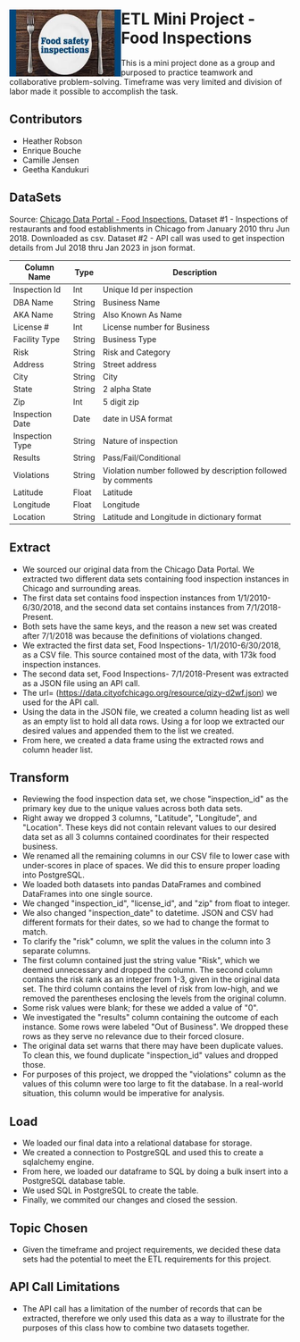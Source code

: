 

<div><img align=left width=200px height=120px src="https://github.com/geethakan/proj2-ETL-foodinspection/blob/main/Images/inspections.jpg">
  
# ETL Mini Project - Food Inspections
  
This is a mini project done as a group and purposed to practice teamwork and collaborative problem-solving. Timeframe was very limited and division of labor made it possible to accomplish the task.</div>


## Contributors
  
- Heather Robson
- Enrique Bouche
- Camille Jensen
- Geetha Kandukuri
  
  
## DataSets

<div> Source: <a href="https://data.cityofchicago.org/Health-Human-Services/Food-Inspections/4ijn-s7e5" target="_blank">Chicago Data Portal - Food Inspections.</a> 
Dataset #1 - Inspections of restaurants and food establishments in Chicago from January 2010 thru Jun 2018. Downloaded as csv. Dataset #2 - API call was used to get 
inspection details from Jul 2018 thru Jan 2023 in json format.</div>
  
  | Column Name   | Type    | Description              |
  | ------------- | ------- | ------------------------ |
  | Inspection Id | Int     | Unique Id per inspection 
  | DBA Name      | String  | Business Name            
  | AKA Name      | String  | Also Known As Name
  | License #     | Int | License number for Business
  | Facility Type | String  | Business Type
  | Risk          | String  | Risk and Category
  | Address       | String  | Street address
  | City          | String  | City
  | State         | String  | 2 alpha State
  | Zip           | Int     | 5 digit zip
  | Inspection Date | Date  | date in USA format
  | Inspection Type | String | Nature of inspection
  | Results         | String | Pass/Fail/Conditional
  | Violations      | String | Violation number followed by description followed by comments
  | Latitude        | Float  | Latitude 
  | Longitude       | Float  | Longitude
  | Location        | String | Latitude and Longitude in dictionary format
  

## Extract

- We sourced our original data from the Chicago Data Portal. We extracted two different data sets containing food inspection instances in Chicago and surrounding areas. 
- The first data set contains food inspection instances from 1/1/2010-6/30/2018, and the second data set contains instances from 7/1/2018-Present.
- Both sets have the same keys, and the reason a new set was created after 7/1/2018 was because the definitions of violations changed.
- We extracted the first data set, Food Inspections- 1/1/2010-6/30/2018, as a CSV file. This source contained most of the data, with 173k food inspection instances.
- The second data set, Food Inspections- 7/1/2018-Present was extracted as a JSON file using an API call.
- The url= (https://data.cityofchicago.org/resource/qizy-d2wf.json) we used for the API call. 
- Using the data in the JSON file, we created a column heading list as well as an empty list to hold all data rows. Using a for loop we extracted our desired values and appended them to the list we created.
- From here, we created a data frame using the extracted rows and column header list.

## Transform

- Reviewing the food inspection data set, we chose "inspection_id" as the primary key due to the unique values across both data sets. 
- Right away we dropped 3 columns, "Latitude", "Longitude", and "Location". These keys did not contain relevant values to our desired data set as all 3 columns contained coordinates for their respected business.
- We renamed all the remaining columns in our CSV file to lower case with under-scores in place of spaces. We did this to ensure proper loading into PostgreSQL. 
- We loaded both datasets into pandas DataFrames and combined DataFrames into one single source.
- We changed "inspection_id", "license_id", and "zip" from float to integer. 
- We also changed "inspection_date" to datetime. JSON and CSV had different formats for their dates, so we had to change the format to match. 
- To clarify the "risk" column, we split the values in the column into 3 separate columns.
- The first column contained just the string value "Risk", which we deemed unnecessary and dropped the column. The second column contains the risk rank as an integer from 1-3, given in the original data set. The third column contains the level of risk from low-high, and we removed the parentheses enclosing the levels from the original column.
- Some risk values were blank; for these we added a value of "0". 
- We investigated the "results" column containing the outcome of each instance. Some rows were labeled "Out of Business". We dropped these rows as they serve no relevance due to their forced closure. 
- The original data set warns that there may have been duplicate values. To clean this, we found duplicate "inspection_id" values and dropped those.
- For purposes of this project, we dropped the "violations" column as the values of this column were too large to fit the database. In a real-world situation, this column would be imperative for analysis.

## Load

- We loaded our final data into a relational database for storage.
- We created a connection to PostgreSQL and used this to create a sqlalchemy engine.
- From here, we loaded our dataframe to SQL by doing a bulk insert into a PostgreSQL database table.
- We used SQL in PostgreSQL to create the table. 
- Finally, we commited our changes and closed the session. 

## Topic Chosen

- Given the timeframe and project requirements, we decided these data sets had the potential to meet the ETL requirements for this project.

## API Call Limitations

- The API call has a limitation of the number of records that can be extracted, therefore we only used this data as a way to illustrate for the purposes of this class how to combine two datasets together.
